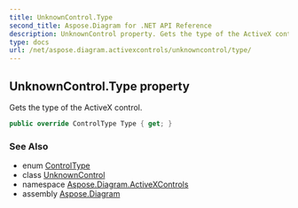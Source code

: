 ```yaml
---
title: UnknownControl.Type
second_title: Aspose.Diagram for .NET API Reference
description: UnknownControl property. Gets the type of the ActiveX control
type: docs
url: /net/aspose.diagram.activexcontrols/unknowncontrol/type/
---
```

## UnknownControl.Type property

Gets the type of the ActiveX control.

```csharp
public override ControlType Type { get; }
```

### See Also

* enum [ControlType](../../controltype/)
* class [UnknownControl](../)
* namespace [Aspose.Diagram.ActiveXControls](../../unknowncontrol/)
* assembly [Aspose.Diagram](../../../)


